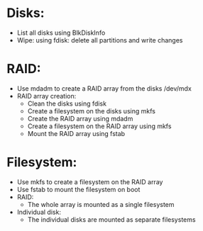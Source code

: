 # Disks:
- List all disks using BlkDiskInfo
- Wipe: using fdisk: delete all partitions and write changes

# RAID:
- Use mdadm to create a RAID array from the disks /dev/mdx
- RAID array creation:
    - Clean the disks using fdisk
    - Create a filesystem on the disks using mkfs
    - Create the RAID array using mdadm
    - Create a filesystem on the RAID array using mkfs
    - Mount the RAID array using fstab

# Filesystem:
- Use mkfs to create a filesystem on the RAID array
- Use fstab to mount the filesystem on boot 
- RAID:
    - The whole array is mounted as a single filesystem
- Individual disk:
    - The individual disks are mounted as separate filesystems